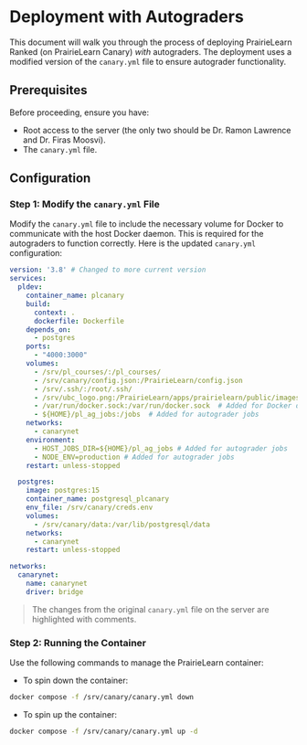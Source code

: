# Deployment with Autograders

This document will walk you through the process of deploying PrairieLearn Ranked (on PrairieLearn Canary) _with_ autograders. The deployment uses a modified version of the `canary.yml` file to ensure autograder functionality.

## Prerequisites

Before proceeding, ensure you have:
- Root access to the server (the only two should be Dr. Ramon Lawrence and Dr. Firas Moosvi).
- The `canary.yml` file.

## Configuration

### Step 1: Modify the `canary.yml` File

Modify the `canary.yml` file to include the necessary volume for Docker to communicate with the host Docker daemon. This is required for the autograders to function correctly. Here is the updated `canary.yml` configuration:

```yaml
version: '3.8' # Changed to more current version
services:
  pldev:
    container_name: plcanary
    build:
      context: .
      dockerfile: Dockerfile
    depends_on:
      - postgres
    ports:
      - "4000:3000"
    volumes:
      - /srv/pl_courses/:/pl_courses/
      - /srv/canary/config.json:/PrairieLearn/config.json
      - /srv/.ssh/:/root/.ssh/
      - /srv/ubc_logo.png:/PrairieLearn/apps/prairielearn/public/images/ubc_logo.png
      - /var/run/docker.sock:/var/run/docker.sock  # Added for Docker daemon communication
      - ${HOME}/pl_ag_jobs:/jobs  # Added for autograder jobs
    networks:
      - canarynet
    environment:
      - HOST_JOBS_DIR=${HOME}/pl_ag_jobs # Added for autograder jobs
      - NODE_ENV=production # Added for autograder jobs
    restart: unless-stopped

  postgres:
    image: postgres:15
    container_name: postgresql_plcanary
    env_file: /srv/canary/creds.env
    volumes:
      - /srv/canary/data:/var/lib/postgresql/data
    networks:
      - canarynet
    restart: unless-stopped

networks:
  canarynet:
    name: canarynet
    driver: bridge
```

> The changes from the original `canary.yml` file on the server are highlighted with comments.

### Step 2: Running the Container

Use the following commands to manage the PrairieLearn container:

- To spin down the container:

```bash
docker compose -f /srv/canary/canary.yml down
```

- To spin up the container:

```bash
docker compose -f /srv/canary/canary.yml up -d
```

